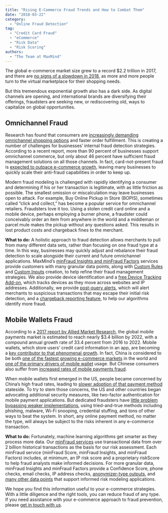 ```yaml
---
title: "Rising E-Commerce Fraud Trends and How to Combat Them"
date: "2018-03-22"
category:
  - "Online Fraud Detection"
tag:
  - "Credit Card Fraud"
  - "eCommerce"
  - "Risk Data"
  - "Risk Scoring"
authors:
  - "The Team at MaxMind"
---
```


The global e-commerce market size grew to a record $2.2 trillion in 2017, and
there are [no signs of a slowdown in
2018](https://www.researchandmarkets.com/research/hvj5vs/global_ecommerce?w=12),
as more and more people turn to the virtual marketplace for their shopping
needs.

But this tremendous exponential growth also has a dark side. As digital channels
are opening, and international brands are diversifying their offerings,
fraudsters are seeking new, or rediscovering old, ways to capitalize on global
opportunities.

## Omnichannel Fraud

Research has found that consumers are [increasingly demanding omnichannel
shopping options](https://hbr.org/2017/01/a-study-of-46000-shoppers-shows-that-omnichannel-retailing-works)
and faster order fulfillment. This is creating a number of challenges for
businesses’ internal fraud detection strategies. According to a recent report,
more than 90 percent of businesses support omnichannel commerce, but only about
46 percent have sufficient fraud management solutions on all those channels. In
fact, card-not-present fraud is [expected to outpace e-commerce
growth](https://www.thepaypers.com/interviews/fraud-solutions-for-order-reviews-are-of-seminal-importance-for-ecommerce/771568-38),
leaving many businesses to quickly scale their anti-fraud capabilities in order
to keep up.

Modern fraud modeling is challenged with rapidly identifying a consumer and
determining if his or her transaction is legitimate, with as little friction as
possible. The smallest omission or miscalculation may leave businesses open to
attack. For example, Buy Online Pickup in Store (BOPIS), sometimes called “click
and collect,” has become a popular service for omnichannel retailers. Fraudsters
love it too. Using a stolen credit card online and a mobile device, perhaps
employing a burner phone, a fraudster could conceivably order an item from
anywhere in the world and a middleman or parcel mule makes the pickup without
any questions asked. This results in lost product costs and chargeback fines to
the merchant.

**What to do:** A holistic approach to fraud detection allows merchants to pull
from many different data sets, rather than focusing on one fraud type at a time.
In this way, businesses may quickly adjust and rebalance their fraud detection
to scale alongside their current and future omnichannel applications. MaxMind’s
[minFraud Insights and minFraud
Factors](https://www.maxmind.com/en/minfraud-services) services provide
customers with many granular data points, along with [Custom
Rules](https://www.maxmind.com/en/minfraud-custom-rules) and [Custom
Inputs](https://www.maxmind.com/en/minfraud-custom-inputs) creation, to help
refine their fraud management strategies. We also provide device identification
and a [free Device Tracking Add-on](https://dev.maxmind.com/minfraud/device/),
which tracks devices as they move across websites and IP addresses.
Additionally, we provide [post-query
alerts](https://www.maxmind.com/en/minfraud-getting-started), which will alert
merchants to suspicious transactions that may escape their initial risk
detection, and a [chargeback reporting
feature](https://dev.maxmind.com/minfraud/chargeback/), to help our algorithms
identify more fraud.

## Mobile Wallets Fraud

According to a [2017 report by Allied Market
Research](https://www.alliedmarketresearch.com/mobile-payments-market), the
global mobile payments market is estimated to reach nearly $3.4 billion by 2022,
with a compound annual growth rate of 33.4 percent from 2016 to 2022. Mobile
wallets, which store users’ credit card information in an app, are becoming a
[key contributor to that phenomenal
growth](https://www.businessinsider.com/mastercard-study-shows-mobile-wallets-are-growing-2017-3).
In fact, China is considered to be both [one of the fastest growing e-commerce
markets](https://www.paymentscardsandmobile.com/fastest-growing-e-commerce-markets/)
in the world and [one of the primary drivers of mobile
wallet](https://tender-retail.acceo.com/blog/chinese-tourists-are-adopting-mobile-payments-for-shopping-abroad-2/)
usage. But Chinese consumers also suffer from [increased rates of mobile payments
fraud](https://paymentweek.com/2018-1-22-unionpay-mobile-payment-fraud-rise-china/).

When mobile wallets first emerged in the US, people became concerned by China’s
high fraud rates, leading to [slower adoption of that payment
method](https://www.cardtrak.com/data/97380/consumers-love-mobile-wallets-fraud-fear-powerful-inhibitor) stateside. To try to stem those concerns, the US and other countries began advocating additional security measures, like two-factor authentication for mobile payment applications. But dedicated fraudsters have [little problem bypassing weaker implementations](https://shahmeeramir.com/4-methods-to-bypass-two-factor-authentication-2b0075d9eb5f), using tried-and-true methods including phishing, malware, Wi-Fi snooping, credential stuffing, and tons of other ways to beat the system. In short, any online payment method, no matter the type, will always be subject to the risks inherent in any e-commerce transaction.

**What to do:** Fortunately, machine learning algorithms get smarter as they
process more data. Our [minFraud
services](https://www.maxmind.com/en/minfraud-services) use transactional data
from over 2 billion historical transactions as the basis for our risk
assessment. Each minFraud service (minFraud Score, minFraud Insights, and
minFraud Factors) includes, at minimum, an IP risk score and a proprietary
riskScore to help fraud analysts make informed decisions. For more granular
data, minFraud Insights and minFraud Factors provide a Confidence Score, phone
checks, email checks, IP address checks, [anonymizer-type
outputs](https://dev.maxmind.com/minfraud/release-notes/), and [many other data
points](https://www.maxmind.com/en/minfraud-service-comparison) that support
informed risk modeling applications.

We hope you find this information useful to your e-commerce strategies. With a
little diligence and the right tools, you can reduce fraud of any type. If you
need assistance with your e-commerce approach to fraud prevention, please [get
in touch with us](https://www.maxmind.com/en/company/contact-us).
